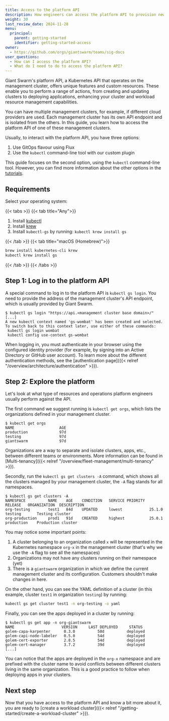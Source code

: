 ```yaml
---
title: Access to the platform API
description: How engineers can access the platform API to provision new workload clusters or deploy applications.
weight: 30
last_review_date: 2024-11-28
menu:
  principal:
    parent: getting-started
    identifier: getting-started-access
owner:
  - https://github.com/orgs/giantswarm/teams/sig-docs
user_questions:
  - How can I access the platform API?
  - What do I need to do to access the platform API?
---
```


Giant Swarm's platform API, a Kubernetes API that operates on the management cluster, offers unique features and custom resources. These enable you to perform a range of actions, from creating and updating clusters to deploying applications, enhancing your cluster and workload resource management capabilities.

You can have multiple management clusters, for example, if different cloud providers are used. Each management cluster has its own API endpoint and is isolated from the others. In this guide, you learn how to access the platform API of one of these management clusters.

Usually, to interact with the platform API, you have three options:

1. Use GitOps flavour using Flux
2. Use the `kubectl` command-line tool with our custom plugin

This guide focuses on the second option, using the `kubectl` command-line tool. However, you can find more information about the other options in the [tutorials](https://docs.giantswarm.io/tutorials/).

## Requirements

Select your operating system:

{{< tabs >}}
{{< tab title="Any">}}

1. Install [kubectl](https://kubernetes.io/docs/tasks/tools/#kubectl)
2. Install [krew](https://krew.sigs.k8s.io/)
3. Install `kubectl-gs` by running: `kubectl krew install gs`

{{< /tab >}}
{{< tab title="macOS (Homebrew)">}}

```sh
brew install kubernetes-cli krew
kubectl krew install gs
```

{{< /tab >}}
{{< /tabs >}}

## Step 1: Log in to the platform API

A special command to log in to the platform API is `kubectl gs login`. You need to provide the address of the management cluster's API endpoint, which is usually provided by Giant Swarm.

```text
$ kubectl gs login "https://api.<management cluster base domain>/"
[...]
A new kubectl context named 'gs-wombat' has been created and selected. To switch back to this context later, use either of these commands:
 kubectl gs login wombat
 kubectl config use-context gs-wombat
```

When logging in, you must authenticate in your browser using the configured identity provider (for example, by signing into an Active Directory or GitHub user account). To learn more about the different authentication methods, see the [authentication page]({{< relref "/overview/architecture/authentication" >}}).

## Step 2: Explore the platform

Let's look at what type of resources and operations platform engineers usually perform against the API.

The first command we suggest running is `kubectl get orgs`, which lists the organizations defined in your management cluster.

```text
$ kubectl get orgs
NAME                    AGE
production              97d
testing                 97d
giantswarm              97d
```

Organizations are a way to separate and isolate clusters, apps, etc., between different teams or environments. More information can be found in [Multi-tenancy]({{< relref "/overview/fleet-management/multi-tenancy" >}}).

Secondly, run the `kubectl gs get clusters -A` command, which shows all the clusters managed by your management cluster, the `-A` flag stands for all namespaces.

```text
$ kubectl gs get clusters -A
NAMESPACE          NAME    AGE    CONDITION   SERVICE PRIORITY  RELEASE   ORGANIZATION  DESCRIPTION
org-testing        test1   84d    UPDATED     lowest            25.1.0    testing       Testing cluster
org-production     prod1   91d    CREATED     highest           25.0.1    production    Production cluster
```

You may notice some important points:

1. A cluster belonging to an organization called `x` will be represented in the Kubernetes namespace `org-x` in the management cluster (that's why we use the `-A` flag to see all the namespaces)
2. Organizations may not have any clusters running on their namespace (yet)
3. There is a `giantswarm` organization in which we define the current management cluster and its configuration. Customers shouldn't make changes in here.

On the other hand, you can see the YAML definition of a cluster (in this example, cluster `test1` in organization `testing`) by running:

```sh
kubectl gs get cluster test1 -n org-testing -o yaml
```

Finally, you can see the apps deployed in a cluster by running:

```text
$ kubectl gs get app -n org-giantswarm
NAME                     VERSION     LAST DEPLOYED     STATUS
golem-capa-karpenter      0.3.0          50d          deployed
golem-capi-node-labeler   0.5.0          54d          deployed
golem-cert-exporter       2.8.5          54d          deployed
golem-cert-manager        3.7.2          39d          deployed
[...]
```

You can notice that the apps are deployed in the `org-x` namespace and are prefixed with the cluster name to avoid conflicts between different clusters living in the same organization. This is a good practice to follow when deploying apps in your clusters.

## Next step

Now that you have access to the platform API and know a bit more about it, you are ready to [create a workload cluster]({{< relref "/getting-started/create-a-workload-cluster" >}}).
